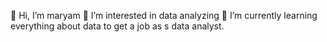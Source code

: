  👋 Hi, I’m maryam
 👀 I’m interested in data analyzing 
 🌱 I’m currently learning everything about data to get a job as s data analyst. 
  



